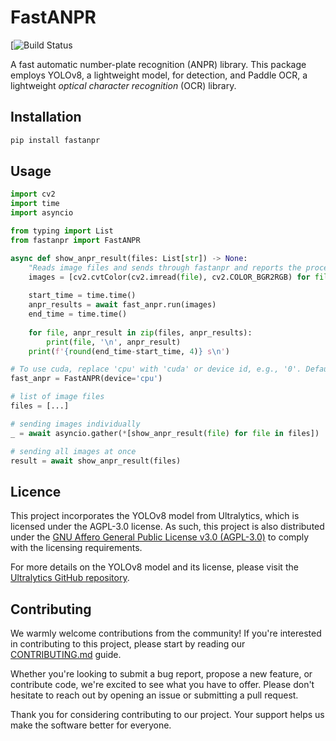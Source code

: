 # FastANPR
[![Build Status](https://github.com/arvindrajan92/fastanpr/actions/workflows/push.yaml/badge.svg)

A fast automatic number-plate recognition (ANPR) library. This package employs YOLOv8, a lightweight model, for detection, and Paddle OCR, a lightweight *optical character recognition* (OCR) library.

## Installation
```bash
pip install fastanpr
```

## Usage
```python
import cv2
import time
import asyncio

from typing import List
from fastanpr import FastANPR

async def show_anpr_result(files: List[str]) -> None:
    "Reads image files and sends through fastanpr and reports the processing time taken"
    images = [cv2.cvtColor(cv2.imread(file), cv2.COLOR_BGR2RGB) for file in files]
    
    start_time = time.time()
    anpr_results = await fast_anpr.run(images)
    end_time = time.time()
    
    for file, anpr_result in zip(files, anpr_results):
        print(file, '\n', anpr_result)
    print(f'{round(end_time-start_time, 4)} s\n')

# To use cuda, replace 'cpu' with 'cuda' or device id, e.g., '0'. Default is set to 'cpu'.
fast_anpr = FastANPR(device='cpu')

# list of image files
files = [...]

# sending images individually
_ = await asyncio.gather(*[show_anpr_result(file) for file in files])

# sending all images at once
result = await show_anpr_result(files)
```

## Licence
This project incorporates the YOLOv8 model from Ultralytics, which is licensed under the AGPL-3.0 license. As such, this project is also distributed under the [GNU Affero General Public License v3.0 (AGPL-3.0)](LICENSE) to comply with the licensing requirements.

For more details on the YOLOv8 model and its license, please visit the [Ultralytics GitHub repository](https://github.com/ultralytics/ultralytics).

## Contributing

We warmly welcome contributions from the community! If you're interested in contributing to this project, please start by reading our [CONTRIBUTING.md](CONTRIBUTING.md) guide.

Whether you're looking to submit a bug report, propose a new feature, or contribute code, we're excited to see what you have to offer. Please don't hesitate to reach out by opening an issue or submitting a pull request.

Thank you for considering contributing to our project. Your support helps us make the software better for everyone.